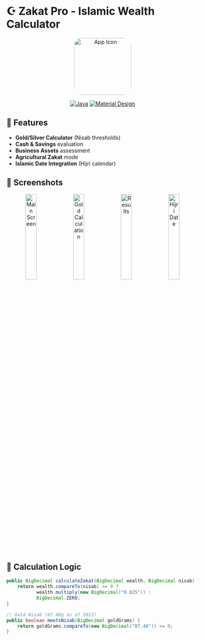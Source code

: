 # ☪️ Zakat Pro - Islamic Wealth Calculator

<div align="center">
  <img src="assets/app_icon.png" width="150" alt="App Icon" style="border-radius: 20px;">
  
  [![Java](https://img.shields.io/badge/Java-ED8B00?style=for-the-badge&logo=openjdk&logoColor=white)](https://java.com)
  [![Material Design](https://img.shields.io/badge/Material%20Design-757575?style=for-the-badge&logo=material-design)](https://material.io)

</div>

## 🌙 Features

- **Gold/Silver Calculator** (Nisab thresholds)
- **Cash & Savings** evaluation
- **Business Assets** assessment  
- **Agricultural Zakat** mode
- **Islamic Date Integration** (Hijri calendar)

## 🕌 Screenshots

<div align="center">
  <img src="screenshots/main.jpg" width="24%" alt="Main Screen">
  <img src="screenshots/gold.jpg" width="24%" alt="Gold Calculation"> 
  <img src="screenshots/results.jpg" width="24%" alt="Results">
  <img src="screenshots/hijri.jpg" width="24%" alt="Hijri Date">
</div>

## 📿 Calculation Logic

```java
public BigDecimal calculateZakat(BigDecimal wealth, BigDecimal nisab) {
    return wealth.compareTo(nisab) >= 0 ? 
           wealth.multiply(new BigDecimal("0.025")) : 
           BigDecimal.ZERO;
}

// Gold Nisab (87.48g as of 2023)
public boolean meetsNisab(BigDecimal goldGrams) {
    return goldGrams.compareTo(new BigDecimal("87.48")) >= 0;
}
